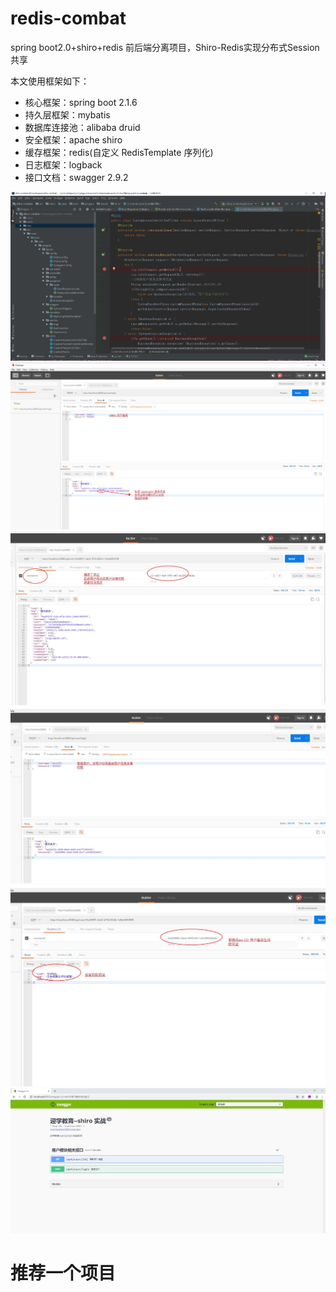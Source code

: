 # redis-combat
spring boot2.0+shiro+redis 前后端分离项目，Shiro-Redis实现分布式Session共享

本文使用框架如下：
* 核心框架：spring boot 2.1.6
* 持久层框架：mybatis
* 数据库连接池：alibaba druid
* 安全框架：apache shiro
* 缓存框架：redis(自定义 RedisTemplate 序列化)
* 日志框架：logback
* 接口文档：swagger 2.9.2

![](https://github.com/huo785/redis-combat/blob/master/src/main/resources/static/images/6.JPG) 
![](https://github.com/huo785/redis-combat/blob/master/src/main/resources/static/images/1.jpg) 
![](https://github.com/huo785/redis-combat/blob/master/src/main/resources/static/images/2.JPG) 
![](https://github.com/huo785/redis-combat/blob/master/src/main/resources/static/images/3.JPG) 
![](https://github.com/huo785/redis-combat/blob/master/src/main/resources/static/images/4.JPG) 
![](https://github.com/huo785/redis-combat/blob/master/src/main/resources/static/images/5.JPG) 

# 推荐一个项目
